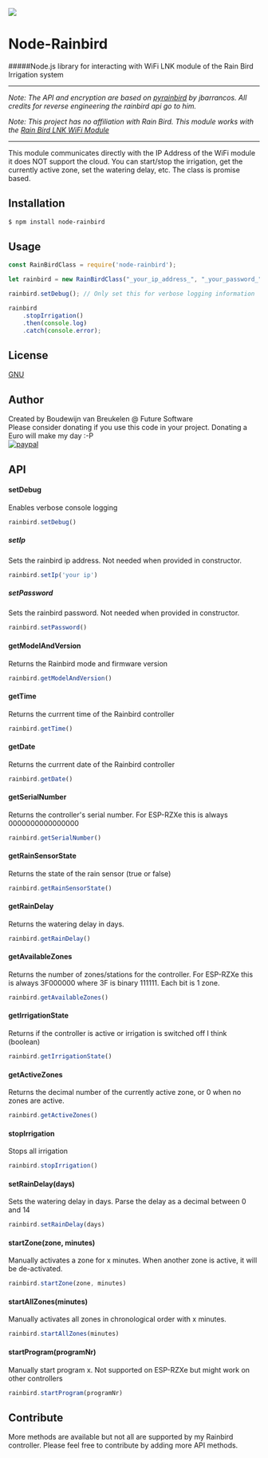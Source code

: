 ![](http://iqweb.rainbird.com/iq/images/logos/rainbird.png) 
# Node-Rainbird
 
#####Node.js library for interacting with WiFi LNK module of the Rain Bird Irrigation system  

----

*Note: The API and encryption are based on [pyrainbird](https://github.com/jbarrancos/pyrainbird) by jbarrancos.
All credits for reverse engineering the rainbird api go to him.* 

*Note: This project has no affiliation with Rain Bird. This module works with the [Rain Bird LNK WiFi Module](http://www.rainbird.com/landscape/products/controllers/LNK-WiFi.htm)*

----

This module communicates directly with the IP Address of the WiFi module it does NOT support the cloud.
You can start/stop the irrigation, get the currently active zone, set the watering delay, etc.
The class is promise based.

## Installation
```sh
$ npm install node-rainbird
```

## Usage
```js
const RainBirdClass = require('node-rainbird');

let rainbird = new RainBirdClass("_your_ip_address_", "_your_password_");

rainbird.setDebug(); // Only set this for verbose logging information 

rainbird
    .stopIrrigation()
    .then(console.log)
    .catch(console.error);
```

## License
[GNU](https://github.com/bbreukelen/node-rainbird/blob/master/LICENSE)

## Author
Created by Boudewijn van Breukelen @ Future Software  
Please consider donating if you use this code in your project. Donating a Euro will make my day :-P   
[![paypal](https://www.paypalobjects.com/en_US/i/btn/btn_donateCC_LG.gif)](https://paypal.me/bbreukelen)  

## API

#### setDebug
Enables verbose console logging
```js
rainbird.setDebug()
```

##### setIp
Sets the rainbird ip address. Not needed when provided in constructor.
```js
rainbird.setIp('your ip')
```

##### setPassword
Sets the rainbird password. Not needed when provided in constructor.
```js
rainbird.setPassword()
```

#### getModelAndVersion
Returns the Rainbird mode and firmware version
```js
rainbird.getModelAndVersion()
```

#### getTime
Returns the currrent time of the Rainbird controller
```js
rainbird.getTime()
```

#### getDate
Returns the currrent date of the Rainbird controller
```js
rainbird.getDate()
```

#### getSerialNumber
Returns the controller's serial number. For ESP-RZXe this is always 0000000000000000
```js
rainbird.getSerialNumber()
```

#### getRainSensorState
Returns the state of the rain sensor (true or false)
```js
rainbird.getRainSensorState()
```

#### getRainDelay
Returns the watering delay in days.
```js
rainbird.getRainDelay()
```

#### getAvailableZones
Returns the number of zones/stations for the controller. For ESP-RZXe this is always 3F000000 where 3F is binary 111111. Each bit is 1 zone.
```js
rainbird.getAvailableZones()
```

#### getIrrigationState
Returns if the controller is active or irrigation is switched off I think (boolean)
```js
rainbird.getIrrigationState()
```

#### getActiveZones
Returns the decimal number of the currently active zone, or 0 when no zones are active.
```js
rainbird.getActiveZones()
```

#### stopIrrigation
Stops all irrigation
```js
rainbird.stopIrrigation()
```

#### setRainDelay(days)
Sets the watering delay in days. Parse the delay as a decimal between 0 and 14
```js
rainbird.setRainDelay(days)
```

#### startZone(zone, minutes)
Manually activates a zone for x minutes. When another zone is active, it will be de-activated.
```js
rainbird.startZone(zone, minutes)
```

#### startAllZones(minutes)
Manually activates all zones in chronological order with x minutes.
```js
rainbird.startAllZones(minutes)
```

#### startProgram(programNr)
Manually start program x. Not supported on ESP-RZXe but might work on other controllers
```js
rainbird.startProgram(programNr)
```

## Contribute
More methods are available but not all are supported by my Rainbird controller.
Please feel free to contribute by adding more API methods.